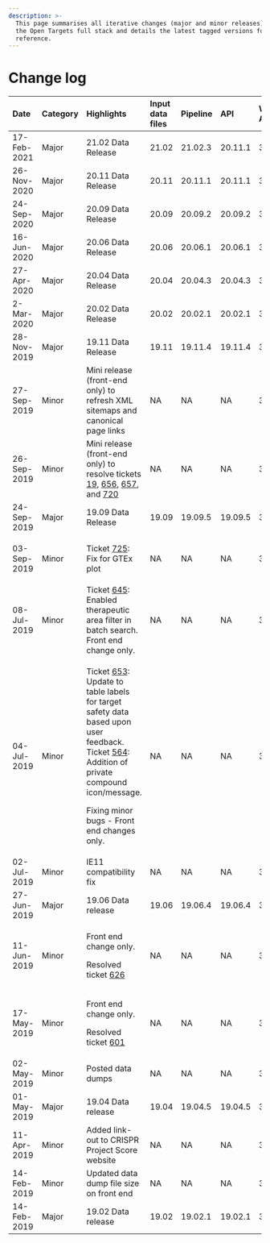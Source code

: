 ```yaml
---
description: >-
  This page summarises all iterative changes (major and minor releases) across
  the Open Targets full stack and details the latest tagged versions for
  reference.
---
```


# Change log

<table>
  <thead>
    <tr>
      <th style="text-align:left">Date</th>
      <th style="text-align:left">Category</th>
      <th style="text-align:left">Highlights</th>
      <th style="text-align:left">Input data files</th>
      <th style="text-align:left">Pipeline</th>
      <th style="text-align:left">API</th>
      <th style="text-align:left">Web App</th>
      <th style="text-align:left">Quay</th>
    </tr>
  </thead>
  <tbody>
    <tr>
      <td style="text-align:left">17-Feb-2021</td>
      <td style="text-align:left">Major</td>
      <td style="text-align:left">21.02 Data Release</td>
      <td style="text-align:left">21.02</td>
      <td style="text-align:left">21.02.3</td>
      <td style="text-align:left">20.11.1</td>
      <td style="text-align:left">3.21.0</td>
      <td style="text-align:left">21.02.3</td>
    </tr>
    <tr>
      <td style="text-align:left">26-Nov- 2020</td>
      <td style="text-align:left">Major</td>
      <td style="text-align:left">20.11 Data Release</td>
      <td style="text-align:left">20.11</td>
      <td style="text-align:left">20.11.1</td>
      <td style="text-align:left">20.11.1</td>
      <td style="text-align:left">3.20.0</td>
      <td style="text-align:left">20.11.1</td>
    </tr>
    <tr>
      <td style="text-align:left">24-Sep-2020</td>
      <td style="text-align:left">Major</td>
      <td style="text-align:left">20.09 Data Release</td>
      <td style="text-align:left">20.09</td>
      <td style="text-align:left">20.09.2</td>
      <td style="text-align:left">20.09.2</td>
      <td style="text-align:left">3.19.0</td>
      <td style="text-align:left">20.09.2</td>
    </tr>
    <tr>
      <td style="text-align:left">16-Jun-2020</td>
      <td style="text-align:left">Major</td>
      <td style="text-align:left">20.06 Data Release</td>
      <td style="text-align:left">20.06</td>
      <td style="text-align:left">20.06.1</td>
      <td style="text-align:left">20.06.1</td>
      <td style="text-align:left">3.18</td>
      <td style="text-align:left">20.06.1</td>
    </tr>
    <tr>
      <td style="text-align:left">27-Apr-2020</td>
      <td style="text-align:left">Major</td>
      <td style="text-align:left">20.04 Data Release</td>
      <td style="text-align:left">20.04</td>
      <td style="text-align:left">20.04.3</td>
      <td style="text-align:left">20.04.3</td>
      <td style="text-align:left">3.17</td>
      <td style="text-align:left">20.4.3</td>
    </tr>
    <tr>
      <td style="text-align:left">2-Mar-2020</td>
      <td style="text-align:left">Major</td>
      <td style="text-align:left">20.02 Data Release</td>
      <td style="text-align:left">20.02</td>
      <td style="text-align:left">20.02.1</td>
      <td style="text-align:left">20.02.1</td>
      <td style="text-align:left">3.16.0</td>
      <td style="text-align:left">20.02.1</td>
    </tr>
    <tr>
      <td style="text-align:left">28-Nov-2019</td>
      <td style="text-align:left">Major</td>
      <td style="text-align:left">19.11 Data Release</td>
      <td style="text-align:left">19.11</td>
      <td style="text-align:left">19.11.4</td>
      <td style="text-align:left">19.11.4</td>
      <td style="text-align:left">3.15.0</td>
      <td style="text-align:left">19.11.4</td>
    </tr>
    <tr>
      <td style="text-align:left">27-Sep-2019</td>
      <td style="text-align:left">Minor</td>
      <td style="text-align:left">Mini release (front-end only) to refresh XML sitemaps and canonical page
        links</td>
      <td style="text-align:left">NA</td>
      <td style="text-align:left">NA</td>
      <td style="text-align:left">NA</td>
      <td style="text-align:left">3.14.2</td>
      <td style="text-align:left">19.09.7</td>
    </tr>
    <tr>
      <td style="text-align:left">26-Sep-2019</td>
      <td style="text-align:left">Minor</td>
      <td style="text-align:left">Mini release (front-end only) to resolve tickets <a href="https://github.com/opentargets/platform/issues/19">19</a>,
        <a
        href="https://github.com/opentargets/platform/issues/656">656</a>, <a href="https://github.com/opentargets/platform/issues/657">657</a>,
          and <a href="https://github.com/opentargets/platform/issues/720">720</a>
      </td>
      <td style="text-align:left">NA</td>
      <td style="text-align:left">NA</td>
      <td style="text-align:left">NA</td>
      <td style="text-align:left">3.14.1</td>
      <td style="text-align:left">19.09.6</td>
    </tr>
    <tr>
      <td style="text-align:left">24-Sep-2019</td>
      <td style="text-align:left">Major</td>
      <td style="text-align:left">19.09 Data Release</td>
      <td style="text-align:left">19.09</td>
      <td style="text-align:left">19.09.5</td>
      <td style="text-align:left">19.09.5</td>
      <td style="text-align:left">3.14.0</td>
      <td style="text-align:left">19.09.5</td>
    </tr>
    <tr>
      <td style="text-align:left">03-Sep-2019</td>
      <td style="text-align:left">Minor</td>
      <td style="text-align:left">
        <p>Ticket <a href="https://github.com/opentargets/platform/issues/725">725</a>:
          <br
          />Fix for GTEx plot</p>
        <p></p>
      </td>
      <td style="text-align:left">NA</td>
      <td style="text-align:left">NA</td>
      <td style="text-align:left">NA</td>
      <td style="text-align:left">3.13.4</td>
      <td style="text-align:left">19.06.8</td>
    </tr>
    <tr>
      <td style="text-align:left">08-Jul-2019</td>
      <td style="text-align:left">Minor</td>
      <td style="text-align:left">Ticket <a href="https://github.com/opentargets/platform/issues/645">645</a>:
        Enabled therapeutic area filter in batch search. Front end change only.</td>
      <td
      style="text-align:left">NA</td>
        <td style="text-align:left">NA</td>
        <td style="text-align:left">NA</td>
        <td style="text-align:left">3.13.3</td>
        <td style="text-align:left">19.06.7</td>
    </tr>
    <tr>
      <td style="text-align:left">04-Jul-2019</td>
      <td style="text-align:left">Minor</td>
      <td style="text-align:left">
        <p>Ticket <a href="https://github.com/opentargets/platform/issues/653">653</a>:
          Update to table labels for target safety data based upon user feedback.
          Ticket <a href="https://github.com/opentargets/platform/issues/564">564</a>:
          Addition of private compound icon/message.</p>
        <p>Fixing minor bugs - Front end changes only.</p>
      </td>
      <td style="text-align:left">NA</td>
      <td style="text-align:left">NA</td>
      <td style="text-align:left">NA</td>
      <td style="text-align:left">3.13.2</td>
      <td style="text-align:left">19.06.6</td>
    </tr>
    <tr>
      <td style="text-align:left">02-Jul-2019</td>
      <td style="text-align:left">Minor</td>
      <td style="text-align:left">IE11 compatibility fix</td>
      <td style="text-align:left">NA</td>
      <td style="text-align:left">NA</td>
      <td style="text-align:left">NA</td>
      <td style="text-align:left">3.13.1</td>
      <td style="text-align:left">19.06.5</td>
    </tr>
    <tr>
      <td style="text-align:left">27-Jun-2019</td>
      <td style="text-align:left">Major</td>
      <td style="text-align:left">19.06 Data release</td>
      <td style="text-align:left">19.06</td>
      <td style="text-align:left">19.06.4</td>
      <td style="text-align:left">19.06.4</td>
      <td style="text-align:left">3.13.0</td>
      <td style="text-align:left">19.06.4</td>
    </tr>
    <tr>
      <td style="text-align:left">11-Jun-2019</td>
      <td style="text-align:left">Minor</td>
      <td style="text-align:left">
        <p>Front end change only.</p>
        <p>Resolved ticket <a href="https://github.com/opentargets/platform/issues/626">626</a>
        </p>
      </td>
      <td style="text-align:left">NA</td>
      <td style="text-align:left">NA</td>
      <td style="text-align:left">NA</td>
      <td style="text-align:left">3.12.3</td>
      <td style="text-align:left">19.04.7</td>
    </tr>
    <tr>
      <td style="text-align:left">17-May-2019</td>
      <td style="text-align:left">Minor</td>
      <td style="text-align:left">
        <p>Front end change only.</p>
        <p>Resolved ticket <a href="https://github.com/opentargets/platform/issues/601">601</a>
        </p>
      </td>
      <td style="text-align:left">NA</td>
      <td style="text-align:left">NA</td>
      <td style="text-align:left">NA</td>
      <td style="text-align:left">3.12.2</td>
      <td style="text-align:left">19.04.6</td>
    </tr>
    <tr>
      <td style="text-align:left">02-May-2019</td>
      <td style="text-align:left">Minor</td>
      <td style="text-align:left">Posted data dumps</td>
      <td style="text-align:left">NA</td>
      <td style="text-align:left">NA</td>
      <td style="text-align:left">NA</td>
      <td style="text-align:left">3.12.1</td>
      <td style="text-align:left">19.04.5</td>
    </tr>
    <tr>
      <td style="text-align:left">01-May-2019</td>
      <td style="text-align:left">Major</td>
      <td style="text-align:left">19.04 Data release</td>
      <td style="text-align:left">19.04</td>
      <td style="text-align:left">19.04.5</td>
      <td style="text-align:left">19.04.5</td>
      <td style="text-align:left">3.12.0</td>
      <td style="text-align:left">19.04.5</td>
    </tr>
    <tr>
      <td style="text-align:left">11-Apr-2019</td>
      <td style="text-align:left">Minor</td>
      <td style="text-align:left">Added link-out to CRISPR Project Score website</td>
      <td style="text-align:left">NA</td>
      <td style="text-align:left">NA</td>
      <td style="text-align:left">NA</td>
      <td style="text-align:left">3.11.4</td>
      <td style="text-align:left">19.02.1</td>
    </tr>
    <tr>
      <td style="text-align:left">14-Feb-2019</td>
      <td style="text-align:left">Minor</td>
      <td style="text-align:left">Updated data dump file size on front end</td>
      <td style="text-align:left">NA</td>
      <td style="text-align:left">NA</td>
      <td style="text-align:left">NA</td>
      <td style="text-align:left">3.11.1</td>
      <td style="text-align:left">NA</td>
    </tr>
    <tr>
      <td style="text-align:left">14-Feb-2019</td>
      <td style="text-align:left">Major</td>
      <td style="text-align:left">19.02 Data release</td>
      <td style="text-align:left">19.02</td>
      <td style="text-align:left">19.02.1</td>
      <td style="text-align:left">19.02.1</td>
      <td style="text-align:left">3.11.0</td>
      <td style="text-align:left">NA</td>
    </tr>
  </tbody>
</table>





